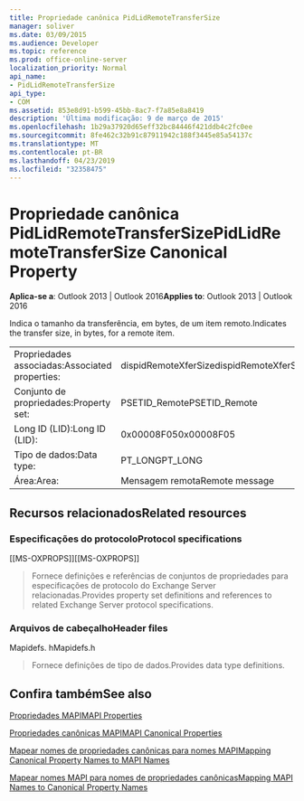 ```yaml
---
title: Propriedade canônica PidLidRemoteTransferSize
manager: soliver
ms.date: 03/09/2015
ms.audience: Developer
ms.topic: reference
ms.prod: office-online-server
localization_priority: Normal
api_name:
- PidLidRemoteTransferSize
api_type:
- COM
ms.assetid: 853e8d91-b599-45bb-8ac7-f7a85e8a8419
description: 'Última modificação: 9 de março de 2015'
ms.openlocfilehash: 1b29a37920d65eff32bc84446f421ddb4c2fc0ee
ms.sourcegitcommit: 8fe462c32b91c87911942c188f3445e85a54137c
ms.translationtype: MT
ms.contentlocale: pt-BR
ms.lasthandoff: 04/23/2019
ms.locfileid: "32358475"
---
```

# <a name="pidlidremotetransfersize-canonical-property"></a><span data-ttu-id="7c405-103">Propriedade canônica PidLidRemoteTransferSize</span><span class="sxs-lookup"><span data-stu-id="7c405-103">PidLidRemoteTransferSize Canonical Property</span></span>

  
  
<span data-ttu-id="7c405-104">**Aplica-se a**: Outlook 2013 | Outlook 2016</span><span class="sxs-lookup"><span data-stu-id="7c405-104">**Applies to**: Outlook 2013 | Outlook 2016</span></span> 
  
<span data-ttu-id="7c405-105">Indica o tamanho da transferência, em bytes, de um item remoto.</span><span class="sxs-lookup"><span data-stu-id="7c405-105">Indicates the transfer size, in bytes, for a remote item.</span></span>
  
|||
|:-----|:-----|
|<span data-ttu-id="7c405-106">Propriedades associadas:</span><span class="sxs-lookup"><span data-stu-id="7c405-106">Associated properties:</span></span>  <br/> |<span data-ttu-id="7c405-107">dispidRemoteXferSize</span><span class="sxs-lookup"><span data-stu-id="7c405-107">dispidRemoteXferSize</span></span>  <br/> |
|<span data-ttu-id="7c405-108">Conjunto de propriedades:</span><span class="sxs-lookup"><span data-stu-id="7c405-108">Property set:</span></span>  <br/> |<span data-ttu-id="7c405-109">PSETID_Remote</span><span class="sxs-lookup"><span data-stu-id="7c405-109">PSETID_Remote</span></span>  <br/> |
|<span data-ttu-id="7c405-110">Long ID (LID):</span><span class="sxs-lookup"><span data-stu-id="7c405-110">Long ID (LID):</span></span>  <br/> |<span data-ttu-id="7c405-111">0x00008F05</span><span class="sxs-lookup"><span data-stu-id="7c405-111">0x00008F05</span></span>  <br/> |
|<span data-ttu-id="7c405-112">Tipo de dados:</span><span class="sxs-lookup"><span data-stu-id="7c405-112">Data type:</span></span>  <br/> |<span data-ttu-id="7c405-113">PT_LONG</span><span class="sxs-lookup"><span data-stu-id="7c405-113">PT_LONG</span></span>  <br/> |
|<span data-ttu-id="7c405-114">Área:</span><span class="sxs-lookup"><span data-stu-id="7c405-114">Area:</span></span>  <br/> |<span data-ttu-id="7c405-115">Mensagem remota</span><span class="sxs-lookup"><span data-stu-id="7c405-115">Remote message</span></span>  <br/> |
   
## <a name="related-resources"></a><span data-ttu-id="7c405-116">Recursos relacionados</span><span class="sxs-lookup"><span data-stu-id="7c405-116">Related resources</span></span>

### <a name="protocol-specifications"></a><span data-ttu-id="7c405-117">Especificações do protocolo</span><span class="sxs-lookup"><span data-stu-id="7c405-117">Protocol specifications</span></span>

<span data-ttu-id="7c405-118">[[MS-OXPROPS]]</span><span class="sxs-lookup"><span data-stu-id="7c405-118">[[MS-OXPROPS]]</span></span> 
  
> <span data-ttu-id="7c405-119">Fornece definições e referências de conjuntos de propriedades para especificações de protocolo do Exchange Server relacionadas.</span><span class="sxs-lookup"><span data-stu-id="7c405-119">Provides property set definitions and references to related Exchange Server protocol specifications.</span></span>
    
### <a name="header-files"></a><span data-ttu-id="7c405-120">Arquivos de cabeçalho</span><span class="sxs-lookup"><span data-stu-id="7c405-120">Header files</span></span>

<span data-ttu-id="7c405-121">Mapidefs. h</span><span class="sxs-lookup"><span data-stu-id="7c405-121">Mapidefs.h</span></span>
  
> <span data-ttu-id="7c405-122">Fornece definições de tipo de dados.</span><span class="sxs-lookup"><span data-stu-id="7c405-122">Provides data type definitions.</span></span>
    
## <a name="see-also"></a><span data-ttu-id="7c405-123">Confira também</span><span class="sxs-lookup"><span data-stu-id="7c405-123">See also</span></span>



[<span data-ttu-id="7c405-124">Propriedades MAPI</span><span class="sxs-lookup"><span data-stu-id="7c405-124">MAPI Properties</span></span>](mapi-properties.md)
  
[<span data-ttu-id="7c405-125">Propriedades canônicas MAPI</span><span class="sxs-lookup"><span data-stu-id="7c405-125">MAPI Canonical Properties</span></span>](mapi-canonical-properties.md)
  
[<span data-ttu-id="7c405-126">Mapear nomes de propriedades canônicas para nomes MAPI</span><span class="sxs-lookup"><span data-stu-id="7c405-126">Mapping Canonical Property Names to MAPI Names</span></span>](mapping-canonical-property-names-to-mapi-names.md)
  
[<span data-ttu-id="7c405-127">Mapear nomes MAPI para nomes de propriedades canônicas</span><span class="sxs-lookup"><span data-stu-id="7c405-127">Mapping MAPI Names to Canonical Property Names</span></span>](mapping-mapi-names-to-canonical-property-names.md)


